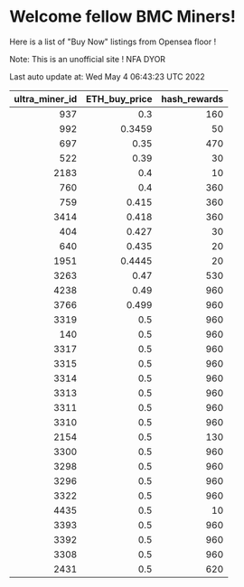 # Welcome fellow BMC Miners!
Here is a list of "Buy Now" listings from Opensea floor !

Note: This is an unofficial site ! NFA DYOR


Last auto update at: Wed May  4 06:43:23 UTC 2022


|   ultra_miner_id |   ETH_buy_price |   hash_rewards |
|-----------------:|----------------:|---------------:|
|              937 |          0.3    |            160 |
|              992 |          0.3459 |             50 |
|              697 |          0.35   |            470 |
|              522 |          0.39   |             30 |
|             2183 |          0.4    |             10 |
|              760 |          0.4    |            360 |
|              759 |          0.415  |            360 |
|             3414 |          0.418  |            360 |
|              404 |          0.427  |             30 |
|              640 |          0.435  |             20 |
|             1951 |          0.4445 |             20 |
|             3263 |          0.47   |            530 |
|             4238 |          0.49   |            960 |
|             3766 |          0.499  |            960 |
|             3319 |          0.5    |            960 |
|              140 |          0.5    |            960 |
|             3317 |          0.5    |            960 |
|             3315 |          0.5    |            960 |
|             3314 |          0.5    |            960 |
|             3313 |          0.5    |            960 |
|             3311 |          0.5    |            960 |
|             3310 |          0.5    |            960 |
|             2154 |          0.5    |            130 |
|             3300 |          0.5    |            960 |
|             3298 |          0.5    |            960 |
|             3296 |          0.5    |            960 |
|             3322 |          0.5    |            960 |
|             4435 |          0.5    |             10 |
|             3393 |          0.5    |            960 |
|             3392 |          0.5    |            960 |
|             3308 |          0.5    |            960 |
|             2431 |          0.5    |            620 |